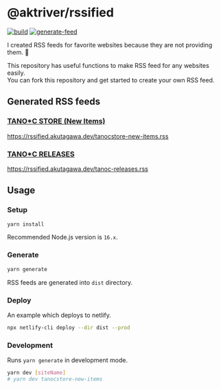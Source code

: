 # @aktriver/rssified

[![build](https://github.com/aktriver/rssified/actions/workflows/build.yml/badge.svg)](https://github.com/aktriver/rssified/actions/workflows/build.yml)
[![generate-feed](https://github.com/aktriver/rssified/actions/workflows/generate-feed.yml/badge.svg)](https://github.com/aktriver/rssified/actions/workflows/generate-feed.yml)

I created RSS feeds for favorite websites because they are not providing them. 🥺

This repository has useful functions to make RSS feed for any websites easily.<br>
You can fork this repository and get started to create your own RSS feed.

## Generated RSS feeds

### [TANO\*C STORE (New Items)](https://www.tanocstore.net/)

https://rssified.akutagawa.dev/tanocstore-new-items.rss

### [TANO\*C RELEASES](http://www.tano-c.net/release/)

https://rssified.akutagawa.dev/tanoc-releases.rss

## Usage

### Setup

```sh
yarn install
```

Recommended Node.js version is `16.x`.

### Generate

```sh
yarn generate
```

RSS feeds are generated into `dist` directory.

### Deploy

An example which deploys to netlify.

```sh
npx netlify-cli deploy --dir dist --prod
```

### Development

Runs `yarn generate` in development mode.

```sh
yarn dev [siteName]
# yarn dev tanocstore-new-items
```
